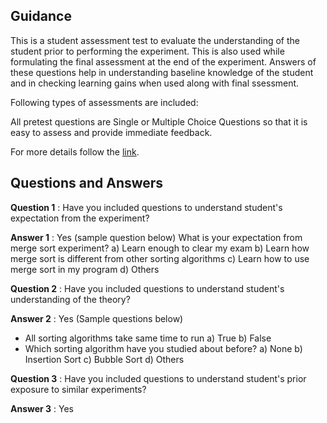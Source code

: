 ## Guidance
   This is a student assessment test to evaluate the understanding of
    the student prior to performing the experiment. This is also used
    while formulating the final assessment at the end of the
    experiment. Answers of these questions help in understanding
    baseline knowledge of the student and in checking learning gains
    when used along with final ssessment.

   Following types of assessments are included:

   All pretest questions are Single or Multiple Choice Questions so
    that it is easy to assess and provide immediate feedback.
    
For more details follow the [link](http://community.virtual-labs.ac.in/docs/ph3-new-exp-dev/).    

## Questions and Answers
   **Question 1** : Have you included questions to understand student's expectation from the
                  experiment?
    
   **Answer 1** : Yes (sample question below) What is your expectation from merge sort experiment?
   a) Learn enough to clear my exam 
        b) Learn how merge sort is different from other sorting algorithms 
        c) Learn how to use merge sort in my program 
        d) Others

   **Question 2** : Have you included questions to understand
                    student's understanding of the theory?  

   **Answer 2** : Yes (Sample questions below)
   + All sorting algorithms take same time to run
                         a) True
                         b) False
   + Which sorting algorithm have you studied about before?
                     a) None
                     b) Insertion Sort
                     c) Bubble Sort
                     d) Others
                    
              
   **Question 3** : Have you included questions to understand
                    student's prior exposure to similar experiments?
                    
   **Answer 3** : Yes
